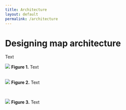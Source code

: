 ```yaml
---
title: Architecture
layout: default
permalink: /architecture
---
```


# Designing map architecture

Text

![](../images/guidelines/design1.png)
**Figure 1.** Text
<br/>
<br/>

![](../images/guidelines/design2.png)
**Figure 2.** Text

<br/>

![](../images/guidelines/design3.png)
**Figure 3.** Text
